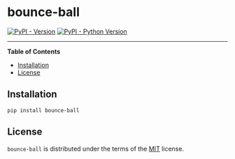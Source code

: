 # bounce-ball

[![PyPI - Version](https://img.shields.io/pypi/v/bounce-ball.svg)](https://pypi.org/project/bounce-ball)
[![PyPI - Python Version](https://img.shields.io/pypi/pyversions/bounce-ball.svg)](https://pypi.org/project/bounce-ball)

-----

**Table of Contents**

- [Installation](#installation)
- [License](#license)

## Installation

```console
pip install bounce-ball
```

## License

`bounce-ball` is distributed under the terms of the [MIT](https://spdx.org/licenses/MIT.html) license.
